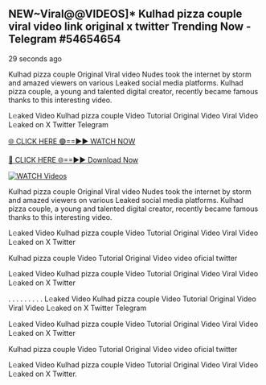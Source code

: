 ## NEW~Viral@@VIDEOS]* Kulhad pizza couple viral video link original x twitter Trending Now  - Telegram #54654654

29 seconds ago

Kulhad pizza couple Original Viral video Nudes took the internet by storm and amazed viewers on various Leaked social media platforms. Kulhad pizza couple, a young and talented digital creator, recently became famous thanks to this interesting video.

L𝚎aked Video Kulhad pizza couple Video Tutorial Original Video Viral Video L𝚎aked on X Twitter Telegram

[🌐 CLICK HERE 🟢==►► WATCH NOW](https://aztvl.blogspot.com/2025/02/leaked.html)

[🔴 CLICK HERE 🌐==►► Download Now](https://aztvl.blogspot.com/2025/02/leaked.html)

[![WATCH Videos](https://i.imgur.com/dJHk4Zq.gif)](https://aztvl.blogspot.com/2025/02/leaked.html)

Kulhad pizza couple Original Viral video Nudes took the internet by storm and amazed viewers on various Leaked social media platforms. Kulhad pizza couple, a young and talented digital creator, recently became famous thanks to this interesting video.

L𝚎aked Video Kulhad pizza couple Video Tutorial Original Video Viral Video L𝚎aked on X Twitter

Kulhad pizza couple Video Tutorial Original Video video oficial twitter

L𝚎aked Video Kulhad pizza couple Video Tutorial Original Video Viral Video L𝚎aked on X Twitter

. . . . . . . . . L𝚎aked Video Kulhad pizza couple Video Tutorial Original Video Viral Video L𝚎aked on X Twitter Telegram

L𝚎aked Video Kulhad pizza couple Video Tutorial Original Video Viral Video L𝚎aked on X Twitter

Kulhad pizza couple Video Tutorial Original Video video oficial twitter

L𝚎aked Video Kulhad pizza couple Video Tutorial Original Video Viral Video L𝚎aked on X Twitter.